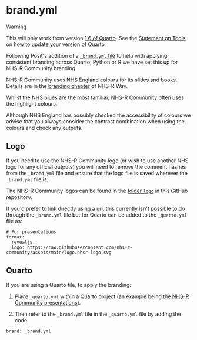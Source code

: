 # brand.yml

> [!WARNING]  
> This will only work from version 
> [1.6 of Quarto](https://quarto.org/docs/blog/posts/2024-11-25-1.6-release/). 
> See the 
> [Statement on Tools](https://tools.nhsrcommunity.com/technical-quarto.html) 
> on how to update your version of Quarto

Following Posit's addition of a [`_brand.yml` file](https://posit-dev.github.io/brand-yml/) 
to help with applying consistent branding across Quarto, Python or R we have set
this up for NHS-R Community branding.

NHS-R Community uses NHS England colours for its slides and books.
Details are in the [branding chapter](https://nhsrway.nhsrcommunity.com/style-guides.html#branding)
of NHS-R Way.

Whilst the NHS blues are the most familiar, NHS-R Community often uses the 
highlight colours.

Although NHS England has possibly checked the accessibility of colours we advise
that you always consider the contrast combination when using the colours and 
check any outputs.

## Logo

If you need to use the NHS-R Community logo (or wish to use another NHS logo for
any official outputs) you will need to remove the comment hashes from the 
`_brand_yml` file and ensure that the logo file is saved wherever the `_brand.yml`
file is.

The NHS-R Community logos can be found in the 
[folder `logo`](https://github.com/nhs-r-community/assets/tree/main/logo) in 
this GitHub repository.

If you'd prefer to link directly using a url, this currently isn't possible to 
do through the `_brand.yml` file but for Quarto can be added to the `_quarto.yml`
file as:

```
# For presentations
format:
  revealjs:
  logo: https://raw.githubusercontent.com/nhs-r-community/assets/main/logo/nhsr-logo.svg
```

## Quarto

If you are using a Quarto file, to apply the branding:

1) Place `_quarto.yml` within a Quarto project (an example
being the [NHS-R Community presentations](https://github.com/nhs-r-community/NHSR-presentations/blob/main/_quarto.yml)). 

2) Then refer to the `_brand.yml` file in the `_quarto.yml` file by adding the code:

```
brand: _brand.yml
```


